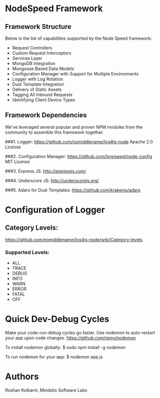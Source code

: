 # NodeSpeed Framework

## Framework Structure

Below is the list of capabilities supported by the Node Speed framework:

+ Request Controllers
+ Custom Request Interceptors
+ Services Layer
+ MongoDB Integration
+ Mongoose Based Data Models
+ Configuration Manager with Support for Multiple Environments
+ Logger with Log Rotation
+ Dust Template Integration
+ Delivery of Static Assets
+ Tagging All Inbound Requests
+ Identifying Client Device Types


## Framework Dependencies

We've leveraged several popular and proven NPM modules from the community to assemble this framework together.

###1. Logger:
https://github.com/nomiddlename/log4js-node
Apache 2.0 License

###2. Configuration Manager:
https://github.com/lorenwest/node-config
MIT License

###3. Express JS:
http://expressjs.com/

###4. Underscore JS:
http://underscorejs.org/

###5. Adaro for Dust Templates:
https://github.com/krakenjs/adaro

# Configuration of Logger

## Category Levels:
https://github.com/nomiddlename/log4js-node/wiki/Category-levels

### Supported Levels:
+ ALL
+ TRACE
+ DEBUG
+ INFO
+ WARN
+ ERROR
+ FATAL
+ OFF

# Quick Dev-Debug Cycles

Make your code-run-debug cycles go faster. Use nodemon to auto-restart your app upon code changes.
https://github.com/remy/nodemon

To install nodemon globally:
	$ sudo npm install -g nodemon

To run nodemon for your app:
	$ nodemon app.js

# Authors

Roshan Kulkarni, Mindstix Software Labs

